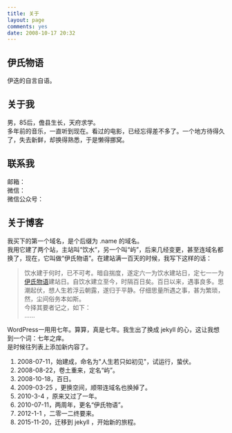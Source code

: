 ```yaml
---
title: 关于
layout: page
comments: yes
date: 2008-10-17 20:32
---
```



## 伊氏物语

伊迭的自言自语。

## 关于我

男，85后，儋县生长，天府求学。  
多年前的音乐，一直听到现在。看过的电影，已经忘得差不多了。一个地方待得久了，失去新鲜，却换得熟悉，于是懒得挪窝。  

## 联系我

邮箱：  
微信：  
微信公众号：

## 关于博客

我买下的第一个域名，是个后缀为 .name 的域名。  
我用它建了两个站，主站叫“饮水”，另一个叫“屿”，后来几经变更，甚至连域名都换了，现在，它叫做“伊氏物语”。在建站满一百天的时候，我写下这样的话：
> 饮水建于何时，已不可考。暗自揣度，遂定六一为饮水建站日，定七一一为<a title="伊氏物语" href="http://i.yidie.org/">伊氏物语</a>建站日。自饮水建立至今，时隔百日矣。百日以来，遇事良多。思潮起伏，想人生若浮云朝露，遂归于平静。仔细思量所遇之事，甚为繁琐，然，尘间俗务本如斯。  
> 今择其要者记之，如下：  
> ……

WordPress一用用七年。算算，真是七年。我生出了换成 jekyll 的心，这让我想到一个词：七年之痒。  
是时候往列表上添加新内容了。  

1. 2008-07-11，始建成，命名为"人生若只如初见"，试运行，蛰伏。  
1. 2008-08-22，卷土重来，定名“屿”。  
1. 2008-10-18，百日。  
1. 2009-03-25 ，更换空间，顺带连域名也换掉了。  
1. 2010-3-4 ，原来又过了一年。  
1. 2010-07-11，两周年，更名“伊氏物语”。  
1. 2012-1-1 ，二零一二终要来。
8. 2015-11-20，迁移到 jekyll ，开始新的旅程。
